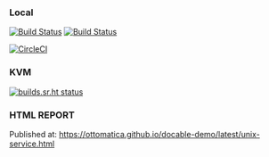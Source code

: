 
### Local

[![Build Status](https://travis-ci.org/ottomatica/docable-demo.svg?branch=master)](https://travis-ci.org/ottomatica/docable-demo) [![Build Status](https://dev.azure.com/Ottomatica/docable-demo/_apis/build/status/ottomatica.docable-demo?branchName=master)](https://dev.azure.com/Ottomatica/docable-demo/_build/latest?definitionId=2&branchName=master)

[![CircleCI](https://circleci.com/gh/ottomatica/docable-demo.svg?style=svg)](https://circleci.com/gh/ottomatica/docable-demo)

### KVM

[![builds.sr.ht status](https://builds.sr.ht/~ottomatica.svg)](https://builds.sr.ht/~ottomatica?)


### HTML REPORT

Published at:
https://ottomatica.github.io/docable-demo/latest/unix-service.html
